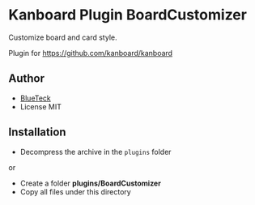 Kanboard Plugin BoardCustomizer
==========================

Customize board and card style.

Plugin for https://github.com/kanboard/kanboard

Author
------

- [BlueTeck](https://github.com/BlueTeck)
- License MIT

Installation
------------

- Decompress the archive in the `plugins` folder

or

- Create a folder **plugins/BoardCustomizer**
- Copy all files under this directory